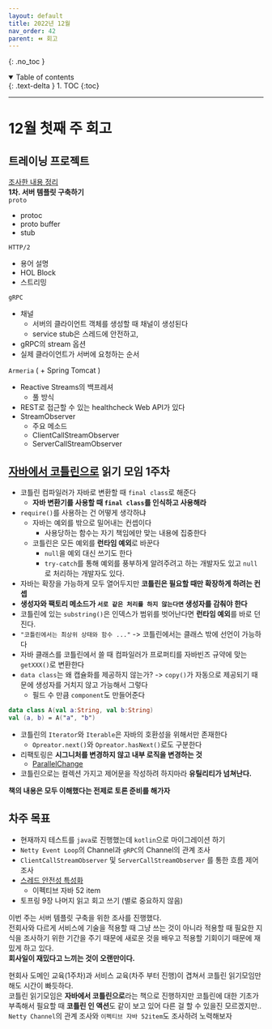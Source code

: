 ```yaml
---
layout: default
title: 2022년 12월
nav_order: 42
parent: ⏪ 회고
---
```

{: .no_toc }

<details open markdown="block">
  <summary>
    Table of contents
  </summary>
  {: .text-delta }
1. TOC
{:toc}
</details>

---

# **12월 첫째 주 회고**

## 트레이닝 프로젝트

[조사한 내용 정리](https://jdalma.github.io/docs/algorithmTheory/etc)  
**1차. 서버 템플릿 구축하기**  
`proto` 
- protoc
- proto buffer
- stub

`HTTP/2`    
- 용어 설명
- HOL Block
- 스트리밍

`gRPC`  
- 채널
  - 서버의 클라이언트 객체를 생성할 때 채널이 생성된다
  - service stub은 스레드에 안전하고, 
- gRPC의 stream 옵션
- 실제 클라이언트가 서버에 요청하는 순서

`Armeria` ( + Spring Tomcat )   
- Reactive Streams의 백프레셔
  - 풀 방식
- REST로 접근할 수 있는 healthcheck Web API가 있다
- StreamObserver
  - 주요 메소드
  - ClientCallStreamObserver
  - ServerCallStreamObserver

## [자바에서 코틀린으로](https://github.com/jdalma/java-to-kotlin) 읽기 모임 1주차

- 코틀린 컴파일러가 자바로 변환할 때 `final class`로 해준다 
  - **자바 변환기를 사용할 때 `final class`를 인식하고 사용해라**
- `require()`를 사용하는 건 어떻게 생각하냐
  - 자바는 예외를 밖으로 밀어내는 컨셉이다
    - 사용당하는 함수는 자기 책임에만 맞는 내용에 집중한다
  - 코틀린은 모든 예외를 **런타임 예외**로 바꾼다
    - `null`을 예외 대신 쓰기도 한다
    - `try-catch`를 통해 예외를 풍부하게 알려주려고 하는 개발자도 있고 `null`로 처리하는 개발자도 있다.
- 자바는 확장을 가능하게 모두 열어두지만 **코틀린은 필요할 때만 확장하게 하려는 컨셉**
- **생성자와 팩토리 메소드가 `서로 같은 처리를 하지 않는다면` 생성자를 감춰야 한다**
- 코틀린에 있는 `substring()`은 인덱스가 범위를 벗어난다면 **런타임 예외**를 바로 던진다.
- `"코틀린에서는 최상위 상태와 함수 ..."` -> 코틀린에서는 클래스 밖에 선언이 가능하다
- 자바 클래스를 코틀린에서 쓸 때 컴파일러가 프로퍼티를 자바빈즈 규약에 맞는 `getXXX()`로 변환한다
- `data class`는 왜 캡슐화를 제공하지 않는가? -> `copy()`가 자동으로 제공되기 때문에 생성자를 거치지 않고 가능해서 그렇다
  - 필드 수 만큼 `component`도 만들어준다

```kotlin
data class A(val a:String, val b:String)
val (a, b) = A("a", "b")
```

- 코틀린의 `Iterator`와 `Iterable`은 자바의 호환성을 위해서만 존재한다
  - `Opreator.next()`와 `Opreator.hasNext()`로도 구분한다
- 리팩토링은 **시그니처를 변경하지 않고 내부 로직을 변경하는 것**
  - [ParallelChange](https://martinfowler.com/bliki/ParallelChange.html?fbclid=IwAR2fmOvTcYzV6n4J7xm1H3WKdZU4CV4oOKc7bDUseB4o-Cp1sodleMI5pGw)
- 코틀린으로는 컬렉션 가지고 제어문을 작성하려 하지마라 **유틸리티가 넘쳐난다.**

**책의 내용은 모두 이해했다는 전제로 토론 준비를 해가자**

## 차주 목표

- 현재까지 테스트를 `java`로 진행했는데 `kotlin`으로 마이그레이션 하기
- `Netty Event Loop`의 Channel과 `gRPC`의 Channel의 관계 조사
- `ClientCallStreamObserver` 및 `ServerCallStreamObserver` 를 통한 흐름 제어 조사
- [스레드 안전성 특성화](https://web.archive.org/web/20210125044505/https://www.ibm.com/developerworks/java/library/j-jtp09263/index.html)
  - 이펙티브 자바 52 item
- 토프링 9장 나머지 읽고 회고 쓰기 (별로 중요하지 않음)

이번 주는 서버 템플릿 구축을 위한 조사를 진행했다.  
전회사와 다르게 서비스에 기술을 적용할 때 그냥 쓰는 것이 아니라 적용할 때 필요한 지식을 조사하기 위한 기간을 주기 때문에 새로운 것을 배우고 적용할 기회이기 때문에 재밌게 하고 있다.  
**회사일이 재밌다고 느끼는 것이 오랜만이다.**  

현회사 도메인 교육(1주차)과 서비스 교육(차주 부터 진행)이 겹쳐서 코틀린 읽기모임만 해도 시간이 빠듯하다.  
코틀린 읽기모임은 **자바에서 코틀린으로**라는 책으로 진행하지만 코틀린에 대한 기초가 부족해서 필요할 때 **코틀린 인 액션**도 같이 보고 있어 다른 걸 할 수 있을진 모르겠지만..  
`Netty Channel`의 관계 조사와 `이펙티브 자바 52item`도 조사하려 노력해보자  

